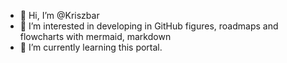 - 👋 Hi, I’m @Kriszbar
- 👀 I’m interested in developing in GitHub figures, roadmaps and flowcharts with mermaid, markdown
- 🌱 I’m currently learning this portal.


<!---
Kriszbar/Kriszbar is a ✨ special ✨ repository because its `README.md` (this file) appears on your GitHub profile.
You can click the Preview link to take a look at your changes.
--->
